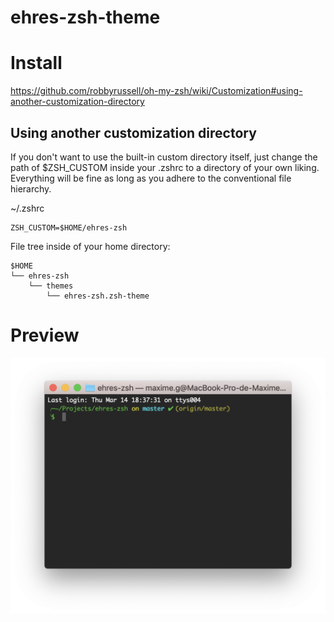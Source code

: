 # ehres-zsh-theme

# Install
https://github.com/robbyrussell/oh-my-zsh/wiki/Customization#using-another-customization-directory
## Using another customization directory

If you don't want to use the built-in custom directory itself, just change the path of $ZSH_CUSTOM inside your .zshrc to a directory of your own liking. Everything will be fine as long as you adhere to the conventional file hierarchy.

~/.zshrc

```
ZSH_CUSTOM=$HOME/ehres-zsh
```
File tree inside of your home directory:

```
$HOME
└── ehres-zsh
    └── themes
        └── ehres-zsh.zsh-theme
```

# Preview

![Preview](./preview.png)